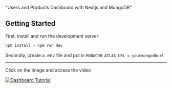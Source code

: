 "Users and Products Dashboard with Nextjs and MongoDB"

## Getting Started

First, install and run the development server:

```bash
npm install > npm run dev
```

Secondly, create a .env file and put in ```MONGODB_ATLAS_URL = yourmongodburl```

--------------------------------------------------------------------------------------------------------------

Click on the image and access the video

[![Dashboard Tutorial](https://github.com/codingwithmish/admin-dashboard/assets/99095315/018ee945-7957-477f-baaf-3f20c6acd292)](https://streamable.com/dgis4f)
